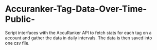 # Accuranker-Tag-Data-Over-Time-Public-
Script interfaces with the AccuRanker API to fetch stats for each tag on a account and gather the data in daily intervals. The data is then saved into one csv file.
